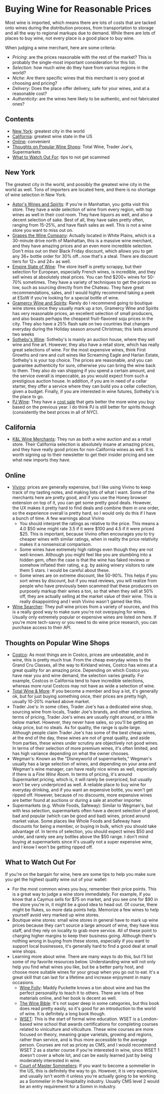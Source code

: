 # Buying Wine for Reasonable Prices

Most wine is imported, which means there are lots of costs that are tacked onto wines during the distribution process, from transportation to storage and all the way to regional markups due to demand.
While there are lots of places to buy wine, not every place is a good place to buy wine.

When judging a wine merchant, here are some criteria:

- *Pricing*: are the prices reasonable with the rest of the market? This is probably the single-most important consideration for this list.
- *Selection*: how much wine do they have from various regions in the world?
- *Niche*: Are there specific wines that this merchant is very good at choosing and pricing?
- *Delivery*: Does the place offer delivery, safe for your wines, and at a reasonable cost?
- *Authenticity*: are the wines here likely to be authentic, and not fabricated ones?

## Contents

- [New York](#new-york): greatest city in the world
- [California](#california): greatest wine state in the US
- [Online](#online): convenient
- [Thoughts on Popular Wine Shops](#thoughts-on-popular-wine-shops): Total Wine, Trader Joe's, Supermarkets
- [What to Watch Out For](#what-to-watch-out-for): tips to not get scammed

## New York

The greatest city in the world, and possibly the greatest wine city in the world as well. Tons of importers are located here, and there is no shortage of wine selection in New York. 

- [Astor's Wines and Spirits](https://www.astorwines.com/): If you're in Manhattan, you gotta visit this store. They have a wide selection of wine from every region, with top wines as well in their cool room. They have liquors as well, and also a decent selection of sake. Best of all, they have sales pretty often, ranging from 15-25%, and have flash sales as well. This is not a wine store you want to miss out on. 
- [Grapes the Wine Company](https://www.grapesthewineco.com/): Actually located in White Plains, which is a 30-minute drive north of Manhattan, this is a massive wine merchant, and they have amazing prices and an even more incredible selection. Don't miss out on their Black Friday discount, which allows you to get any 36+ bottle order for 30% off...now that's a steal. There are discount tiers for 12+ and 24+ as well.
- [Empire State of Wine](https://www.esow.com/): The store itself is pretty scrappy, but their selection for European, especially French wines, is incredible, and they sell wines at absolutely steal prices. You can find $200+ wines for 50-70% sometimes. They have a variety of techniques to get the prices so low, such as sourcing directly from the Chateau. They have great recommendations, sales, and I would highly recommend taking a peek at ESoW if you're looking for a special bottle of wine.
- [Gramercy Wine and Spirits](https://www.gramercywine.com/): Rarely do I recommend going to boutique wine stores since they usually mark up a ton, Gramercy Wine and Spirits has very reasonable prices, an excellent selection of small producers, and also boasts perhaps the cheapest fruit-flavored soju prices in the city. They also have a 25% flash sale on two countries that changes everyday during the Holiday season around Christmas; this lasts around two weeks
- [Sotheby's Wine](https://www.sothebyswine.com/ny/): Sotheby's is mainly an auction house, where they sell wine and fine art. 
However, they also have a retail store, which has really great selections of wine. For the most expensive wines, think First Growths and rare and cult wines like Screaming Eagle and Harlan Estate, Sotheby's is your top choice. 
The prices are reasonable, and you can guarantee authenticity for sure, otherwise you can bring the wine back to them. They also do van shipping if you spend a certain amount, and the service overall is impeccable, as you would expect from such a prestigious auction house.
In addition, if you are in need of a cellar starter, they offer a service where they can build you a cellar collection, given a budget. Finally, if you are interested in wine futures, Sotheby's is the place to go.
- [PJ Wine](https://pjwine.com/): They have a [cost sale](https://pjwine.com/pages/cost-sale) that gets better the more wine you buy based on the previous year. I do think PJ is still better for spirits though (consistently the best prices in all of NYC). 

## California

- [K&L Wine Merchants](https://www.klwines.com/): They run as both a wine auction and as a retail store. Their California selection is absolutely insane at amazing prices, and they have really good prices for non-California wines as well. It is worth signing up to their newsletter to get their insider pricing and see what new imports they have.

## Online

- [Vivino](https://www.vivino.com/US/en): prices are generally expensive, but I like using Vivino to keep track of my tasting notes, and making lists of what I want. Some of the merchants here are pretty good, and if you use the Honey browser extension on top of it, you can get some pretty good deals. However, the UX makes it pretty hard to find deals and combine them in one order, so the experience overall is pretty hard, so I would only do this if I have a bunch of time.
A few warnings about Vivino
    - You should interpret the ratings as relative to the price. This means a 4.0 $50 wine might rate 3.5 if it were $100 and 4.5 if it were priced $25. This is important, because Vivino often encourages you to try cheaper wines with similar ratings, when in reality the price relativity makes it a nonsensical comparison.
    - Some wines have extremely high ratings even though they are not well-known. Although you might feel like you are stumbling into a hidden gem, often the case is that the wine has faked reviews or somehow inflated their rating, e.g. by asking winery visitors to rate them 5 stars. I would be careful about these.
    - Some wines are on extreme discount, like 50-90%. This helps if you sort wines by discount, but if you read reviews, you will realize from people who have previously been scammed that these producers on purposely markup their wines a ton, so that when they sell at 50% off, they are actually selling at the market value of their wine. This is really disappointing and I wish Vivino wasn't gamed like this.
- [Wine Searcher](https://www.wine-searcher.com/): They pull wine prices from a variety of sources, and this is a really good way to make sure you're not overpaying for wines. Usually only extremely popular or expensive wines are listed on here. If you're more tech-savvy or you need to do wine price research, you can purchase access to their API.

## Thoughts on Popular Wine Shops

- [Costco](https://www.costco.com/wine.html): As most things are in Costco, prices are unbeatable, and in wine, this is pretty much true. From the cheap everyday wines to the Grand Cru Classes, all the way to Kirkland wines, Costco has wines at a great quality for an amazing price. Depending on which Costco you have near you and wine demand, the selection varies greatly. For example, Costcos in California tend to have incredible selections, whereas more rural Costcos may not have as wide a selection of wine.
- [Total Wine & More](https://www.totalwine.com/): If you become a member and buy a lot, it's generally ok, but for just buying something once, their prices are pretty high, usually 10-20% marked above market.
- Trader Joe's: In some cities, Trader Joe's has a dedicated wine shop, sourcing wine from locals, Trader Joe's brands, and other selections. In terms of pricing, Trader Joe's wines are usually right around, or a little below market. However, they never have sales, so you'll be getting an okay price, but no steals. As for quality, the range is quite large. Although people claim Trader Joe's has some of the best cheap wines, at the end of the day, these wines are not of great quality, and aside from parties, these wines under scrutiny are objectively not good wines. In terms of their selection of more premium wines, it's often limited, and has high variance depending on what the owner chooses.
- Wegman's: Known as the "Disneyworld of supermarkets," Wegman's usually has a large selection of wines, and depending on your area and Wegman's wine manager, can have really nice wines as well, especially if there is a *Fine Wine Room*. In terms of pricing, it's around Supermarket pricing, which is, it will rarely be overpriced, but usually won't be very underpriced as well. A reliable place to buy wine for everyday drinking, and if you want an expensive bottle, you won't get ripped off. However, because of no discounts, more expensive wines are better found at auctions or during a sale at another importer.
- Supermarkets (e.g. Whole Foods, Safeway): Similar to Wegman's, but with less selection, supermarkets often have a decent selection of good, bad and popular (which can be good and bad) wines, priced around market value. Some places like Whole Foods and Safeway have discounts for being a member, or buying in bulk, which you should take advantage of. In terms of selection, you should expect wines $50 and under, and rarely see any bottles above the $50 range. I don't mind buying at supermarkets since it's usually not a super expensive wine, and I know I won't be getting ripped off.

## What to Watch Out For

If you're on the bargain for wine, here are some tips to help you make sure you get the highest quality wine out of your wallet:

- For the most common wines you buy, remember their price points. This is a great way to judge a wine store immediately. For example, if you know that a Caymus sells for $75 on market, and you see one for $90 in the store you're in, it might be a good idea to head out. Of course, there might be flukes, so more data points help. Memorize a few wines to help yourself avoid very marked up wine stores.
- Boutique wine stores: small wine stores in general have to mark up wine prices because they can't source a large amount of wine, they have less staff, and they rely on locality to grab more service. All of these point to charging higher margins to keep their business going. Although there's nothing wrong in buying from these stores, especially if you want to support local businesses, it's generally hard to find a good deal at small wine shops.
- Learning more about wine. There are many ways to do this, but I'll list some of my favorite resources below. Understanding wine will not only help you find what wines you like, but be a better party host, and choose more suitable wines for your group when you go out to eat. It's a great skill that can last for a lifetime and increase enjoyment in many occasions.
    - [Wine Folly](https://winefolly.com/): Maddy Puckette knows a ton about wine and has the perfect personality to teach it to others. There are lots of free materials online, and her book is decent as well.
    - [The Wine Bible](https://amzn.to/3BLRLz5): It's not super deep in some categories, but this book does read pretty easily, so it's good for an introduction to the world of wine. It is definitely a long book though.
    - [WSET](https://www.wsetglobal.com/): This is the start of formal wine education. WSET is a London-based wine school that awards certifications for completing courses related to viniculture and viticulture. These wine courses are more focused on theory, meaning grape varietals, growing and regions, rather than service, and is thus more accessible to the average person. Courses are not as pricey as CMS, and I would recommend WSET 2 as a starter course if you're interested in wine, since WSET 1 doesn't cover a whole lot, and can be easily learned just by being moderately interested in wine.
    - [Court of Master Sommeliers](https://www.mastersommeliers.org/): If you want to become a sommelier in the US, this is definitely the way to go. However, it is very expensive, and usually isn't worth it unless you're actually going to be working as a Sommelier in the Hospitality industry. Usually CMS level 2 would be an entry requirement for a Somm in industry.
